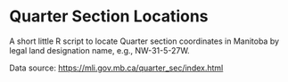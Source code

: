 # Quarter Section Locations

A short little R script to locate Quarter section coordinates in Manitoba by legal land designation name, e.g., NW-31-5-27W.

Data source: https://mli.gov.mb.ca/quarter_sec/index.html